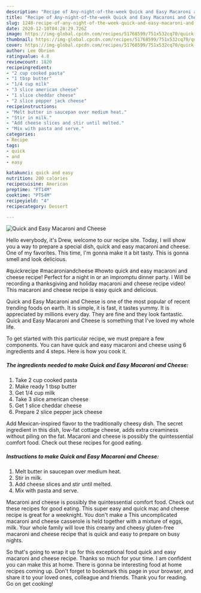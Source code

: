 ```yaml
---
description: "Recipe of Any-night-of-the-week Quick and Easy Macaroni and Cheese"
title: "Recipe of Any-night-of-the-week Quick and Easy Macaroni and Cheese"
slug: 1248-recipe-of-any-night-of-the-week-quick-and-easy-macaroni-and-cheese
date: 2020-12-10T04:28:29.726Z
image: https://img-global.cpcdn.com/recipes/51768599/751x532cq70/quick-and-easy-macaroni-and-cheese-recipe-main-photo.jpg
thumbnail: https://img-global.cpcdn.com/recipes/51768599/751x532cq70/quick-and-easy-macaroni-and-cheese-recipe-main-photo.jpg
cover: https://img-global.cpcdn.com/recipes/51768599/751x532cq70/quick-and-easy-macaroni-and-cheese-recipe-main-photo.jpg
author: Lee Obrien
ratingvalue: 4.8
reviewcount: 1820
recipeingredient:
- "2 cup cooked pasta"
- "1 tbsp butter"
- "1/4 cup milk"
- "3 slice american cheese"
- "1 slice cheddar cheese"
- "2 slice pepper jack cheese"
recipeinstructions:
- "Melt butter in saucepan over medium heat."
- "Stir in milk."
- "Add cheese slices and stir until melted."
- "Mix with pasta and serve."
categories:
- Recipe
tags:
- quick
- and
- easy

katakunci: quick and easy 
nutrition: 200 calories
recipecuisine: American
preptime: "PT14M"
cooktime: "PT54M"
recipeyield: "4"
recipecategory: Dessert

---
```



![Quick and Easy Macaroni and Cheese](https://img-global.cpcdn.com/recipes/51768599/751x532cq70/quick-and-easy-macaroni-and-cheese-recipe-main-photo.jpg)

Hello everybody, it's Drew, welcome to our recipe site. Today, I will show you a way to prepare a special dish, quick and easy macaroni and cheese. One of my favorites. This time, I'm gonna make it a bit tasty. This is gonna smell and look delicious.

#quickrecipe #macaroniandcheese #howto quick and easy macaroni and cheese recipe! Perfect for a night in or an impromptu dinner party. I Will be recording a thanksgiving and holiday macaroni and cheese recipe video! This macaroni and cheese recipe is easy quick and delicious.

Quick and Easy Macaroni and Cheese is one of the most popular of recent trending foods on earth. It is simple, it is fast, it tastes yummy. It is appreciated by millions every day. They are fine and they look fantastic. Quick and Easy Macaroni and Cheese is something that I've loved my whole life.


To get started with this particular recipe, we must prepare a few components. You can have quick and easy macaroni and cheese using 6 ingredients and 4 steps. Here is how you cook it.

<!--inarticleads1-->

##### The ingredients needed to make Quick and Easy Macaroni and Cheese:

1. Take 2 cup cooked pasta
1. Make ready 1 tbsp butter
1. Get 1/4 cup milk
1. Take 3 slice american cheese
1. Get 1 slice cheddar cheese
1. Prepare 2 slice pepper jack cheese


Add Mexican-inspired flavor to the traditionally cheesy dish. The secret ingredient in this dish, low-fat cottage cheese, adds extra creaminess without piling on the fat. Macaroni and cheese is possibly the quintessential comfort food. Check out these recipes for good eating. 

<!--inarticleads2-->

##### Instructions to make Quick and Easy Macaroni and Cheese:

1. Melt butter in saucepan over medium heat.
1. Stir in milk.
1. Add cheese slices and stir until melted.
1. Mix with pasta and serve.


Macaroni and cheese is possibly the quintessential comfort food. Check out these recipes for good eating. This super easy and quick mac and cheese recipe is great for a weeknight. You don&#39;t make a This uncomplicated macaroni and cheese casserole is held together with a mixture of eggs, milk. Your whole family will love this creamy and cheesy gluten-free macaroni and cheese recipe that is quick and easy to prepare on busy nights. 

So that's going to wrap it up for this exceptional food quick and easy macaroni and cheese recipe. Thanks so much for your time. I am confident you can make this at home. There is gonna be interesting food at home recipes coming up. Don't forget to bookmark this page in your browser, and share it to your loved ones, colleague and friends. Thank you for reading. Go on get cooking!
